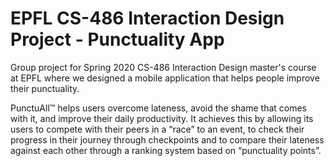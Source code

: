 # EPFL CS-486 Interaction Design Project - Punctuality App
Group project for Spring 2020 CS-486 Interaction Design master's course at EPFL where we designed a mobile application that helps people improve their punctuality.

PunctuAll™ helps users overcome lateness, avoid the shame that comes with it, and improve their daily productivity. It achieves this by allowing its users to compete with their peers in a “race” to an event, to check their progress in their journey through checkpoints and to compare their lateness against each other through a ranking system based on “punctuality points”.
